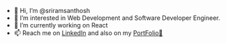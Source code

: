 - 👋 Hi, I’m @sriramsanthosh
- 👀 I’m interested in Web Development and Software Developer Engineer.
- 🌱 I’m currently working on React
- 📫 Reach me on <a href = "https://www.linkedin.com/in/sriramsanthosh/" target = "_blank">LinkedIn</a> and also on my <a href = "https://sriramsanthosh.github.io/portfolio/" target = "_blank">PortFolio🚀</a>
<!---- 💞️ I’m looking to collaborate on --->
<!---
sriramsanthosh/sriramsanthosh is a ✨ special ✨ repository because its `README.md` (this file) appears on your GitHub profile.
You can click the Preview link to take a look at your changes.
--->
